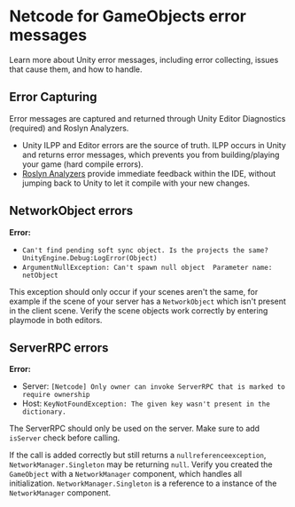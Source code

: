 # Netcode for GameObjects error messages

Learn more about Unity error messages, including error collecting, issues that cause them, and how to handle.

## Error Capturing

Error messages are captured and returned through Unity Editor Diagnostics (required) and Roslyn Analyzers.

* Unity ILPP and Editor errors are the source of truth. ILPP occurs in Unity and returns error messages, which prevents you from building/playing your game (hard compile errors).
* [Roslyn Analyzers](https://devblogs.microsoft.com/dotnet/write-better-code-faster-with-roslyn-analyzers/) provide immediate feedback within the IDE, without jumping back to Unity to let it compile with your new changes.

## NetworkObject errors

**Error:**
* `Can't find pending soft sync object. Is the projects the same? UnityEngine.Debug:LogError(Object)`
* `ArgumentNullException: Can't spawn null object  Parameter name: netObject`

This exception should only occur if your scenes aren't the same, for example if the scene of your server has a `NetworkObject` which isn't present in the client scene. Verify the scene objects work correctly by entering playmode in both editors.

## ServerRPC errors

**Error:**
* Server: `[Netcode] Only owner can invoke ServerRPC that is marked to require ownership`
* Host: `KeyNotFoundException: The given key wasn't present in the dictionary.`

The ServerRPC should only be used on the server. Make sure to add `isServer` check before calling.

If the call is added correctly but still returns a `nullreferenceexception`, `NetworkManager.Singleton` may be returning `null`. Verify you created the `GameObject` with a `NetworkManager` component, which handles all initialization. `NetworkManager.Singleton` is a reference to a instance of the `NetworkManager` component.

